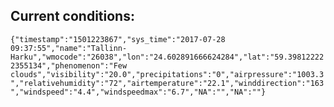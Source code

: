 ## Current conditions: 
 ``` {"timestamp":"1501223867","sys_time":"2017-07-28 09:37:55","name":"Tallinn-Harku","wmocode":"26038","lon":"24.602891666624284","lat":"59.398122222355134","phenomenon":"Few clouds","visibility":"20.0","precipitations":"0","airpressure":"1003.3","relativehumidity":"72","airtemperature":"22.1","winddirection":"163","windspeed":"4.4","windspeedmax":"6.7","NA":"","NA":""} ```
